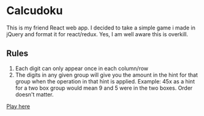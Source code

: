 # Calcudoku

This is my friend React web app. I decided to take a simple game i made in jQuery and format it for react/redux. Yes, I am well aware this is overkill.

## Rules
1. Each digit can only appear once in each column/row
2. The digits in any given group will give you the amount in the hint for that group when the operation in that hint is applied. Example: 45x as a hint for a two box group would mean 9 and 5 were in the two boxes. Order doesn't matter.

[Play here](http://shaypepper.github.io/calcudoku/react-redux)
